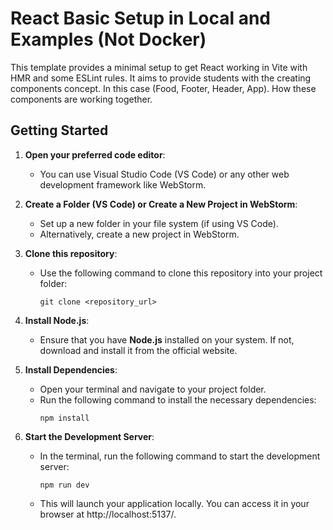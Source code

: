 # React Basic Setup in Local and Examples (Not Docker)

This template provides a minimal setup to get React working in Vite with HMR and some ESLint rules. It aims to provide students with the creating components concept. In this case (Food, Footer, Header, App). How these components are working together.

## Getting Started

1. **Open your preferred code editor**:
    - You can use Visual Studio Code (VS Code) or any other web development framework like WebStorm.

2. **Create a Folder (VS Code) or Create a New Project in WebStorm**:
    - Set up a new folder in your file system (if using VS Code).
    - Alternatively, create a new project in WebStorm.

3. **Clone this repository**:
    - Use the following command to clone this repository into your project folder:
      ```
      git clone <repository_url>
      ```

4. **Install Node.js**:
    - Ensure that you have **Node.js** installed on your system. If not, download and install it from the official website.

5. **Install Dependencies**:
    - Open your terminal and navigate to your project folder.
    - Run the following command to install the necessary dependencies:
      ```
      npm install
      ```

6. **Start the Development Server**:
    - In the terminal, run the following command to start the development server:
      ```
      npm run dev
      ```
    - This will launch your application locally. You can access it in your browser at http://localhost:5137/.
